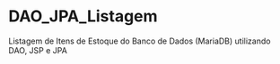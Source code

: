# DAO_JPA_Listagem
Listagem de Itens de Estoque do Banco de Dados (MariaDB) utilizando DAO, JSP e JPA

